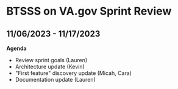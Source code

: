 # BTSSS on VA.gov Sprint Review

## 11/06/2023 - 11/17/2023

**Agenda**
- Review sprint goals (Lauren)
- Architecture update (Kevin)
- "First feature" discovery update (Micah, Cara)
- Documentation update (Lauren)
